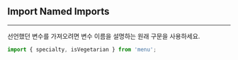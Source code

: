 ## Import Named Imports
---
선언했던 변수를 가져오려면 변수 이름을 설명하는 원래 구문을 사용하세요.

```javascript
import { specialty, isVegetarian } from 'menu';
```